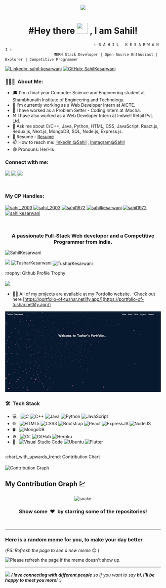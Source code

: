 <p align="center">
  <img src="https://github.com/thompsonemerson/thompsonemerson/raw/master/cover-thompson.png" />
</p>

<h1 align="center">#Hey there <img src="https://media.giphy.com/media/hvRJCLFzcasrR4ia7z/giphy.gif" width="35px" height="35px"> , I am Sahil!</h1>

                                            ✨ S A H I L   K E S A R W A N I ✨
                          MERN Stack Developer | Open Source Enthusiast | Explorer | Competitive Programmer

[![Linkedin: sahil-kesarwani](https://img.shields.io/badge/-sahilkesarwani-blue?style=flat-square&logo=Linkedin&logoColor=white&link=https://www.linkedin.com/in/sahil-kesarwani/)](https://www.linkedin.com/in/sahil-kesarwani/)
[![GitHub: SahilKesarwani](https://img.shields.io/github/followers/SahilKesarwani?label=follow&style=social)](https://github.com/SahilKesarwani/)

<h3> 👨🏻‍💻 &nbsp;About Me: </h3>

-   🎓 I'm a final-year Computer Science and Engineering student at Shambhunath Institute of Engineering and Technology.
-   🔭 I'm currently working as a Web Developer Intern at AICTE.
-   🌱 I have worked as a Problem Setter - Coding Intern at iMocha.
-   ⚒  I have also worked as a Web Developer Intern at Indwell Retail Pvt. Ltd.
-   💬 Ask me about C/C++, Java, Python, HTML, CSS, JavaScript, React.js, Redux.js, Next.js, MongoDB, SQL, Node.js, Express.js.
-   📃 Resume - [Resume](https://drive.google.com/file/d/1xR-03d7eOVz_FAwDVQe05mTyHBtO3k6C/view?usp=sharing)
-   📫 How to reach me: [linkedin:@Sahil](https://www.linkedin.com/in/sahil-kesarwani) , [Instagram@Sahil](https://www.instagram.com/sahil.kesarwani)
-   😄 Pronouns: He/His

<h3 align="left">Connect with me:</h3>
<p align="left">
  <a href="https://www.linkedin.com/in/sahil-kesarwani/">
    <img src="https://img.shields.io/badge/LinkedIn-%230077B5.svg?&style=flat-square&logo=linkedin&logoColor=white">
  </a>
  
  <a href="https://github.com/SahilKesarwani">
    <img src="https://img.shields.io/badge/Github-%230A0A0A.svg?&style=flat-square&logo=Github&logoColor=white">  
  </a>
 
  <a href="https://www.instagram.com/sahil.kesarwani">
    <img src="https://img.shields.io/badge/Instagram-%23E4405F.svg?&style=flat-square&logo=instagram&logoColor=white">
  </a>
  
<p/>
<br/>

<h3 align="left">My CP Handles:</h3>
<p align="left">
  <a href="https://www.codechef.com/users/sahil_2003" target="blank"><img align="center" src="https://cdn.jsdelivr.net/npm/simple-icons@3.1.0/icons/codechef.svg" alt="sahil_2003" height="30" width="40" /></a>
  <a href="https://www.hackerrank.com/sahil_2003" target="blank"><img align="center" src="https://raw.githubusercontent.com/rahuldkjain/github-profile-readme-generator/master/src/images/icons/Social/hackerrank.svg" alt="sahil_2003" height="30" width="40" /></a>
  <a href="https://codeforces.com/profile/sahil1972" target="blank"><img align="center" src="https://raw.githubusercontent.com/rahuldkjain/github-profile-readme-generator/master/src/images/icons/Social/codeforces.svg" alt="sahil1972" height="30" width="40" /></a>
  <a href="https://leetcode.com/sahilkesarwani/" target="blank"><img align="center" src="https://raw.githubusercontent.com/rahuldkjain/github-profile-readme-generator/master/src/images/icons/Social/leet-code.svg" alt="sahilkesarwani" height="30" width="40" /></a>
  <a href="https://www.hackerearth.com/@sahil1972" target="blank"><img align="center" src="https://raw.githubusercontent.com/rahuldkjain/github-profile-readme-generator/master/src/images/icons/Social/hackerearth.svg" alt="sahil1972" height="30" width="40" /></a>
  <a href="https://auth.geeksforgeeks.org/user/sahilkesarwani" target="blank"><img align="center" src="https://raw.githubusercontent.com/rahuldkjain/github-profile-readme-generator/master/src/images/icons/Social/geeks-for-geeks.svg" alt="sahilkesarwani" height="30" width="40" /></a>
</p>
<br/>

<h3 align="center">A passionate Full-Stack Web developer and a Competitive Programmer from India.</h3>

<p align="left"> <img src="https://komarev.com/ghpvc/?username=SahilKesarwani&label=Profile%20views&color=0e75b6&style=flat" alt="SahilKesarwani" /> </p>

<p>
  <img width="49%" src="https://github-readme-stats.vercel.app/api?username=TusharKesarwani&&show_icons=true&title_color=ffffff&icon_color=bb2acf&text_color=daf7dc&bg_color=151515">
  <img width="49%"   src="https://github-readme-streak-stats.herokuapp.com/?user=TusharKesarwani&theme=nightowl&hide_border=true&fire=DD2727" alt="TusharKesarwani" />
  <img width="40%" align="center"  src="https://github-readme-stats.vercel.app/api/top-langs?username=TusharKesarwani&color=0e75b6&style=flat&theme=nightowl&hide_border=true" alt="TusharKesarwani" />
</p>

<summary>:trophy: Github Profile Trophy</summary>
  <br/>
  <img src="https://github-profile-trophy.vercel.app/?username=TusharKesarwani&theme=monokai&row=1&no-frame=true&no-bg=true/">

-   👨‍💻 All of my projects are available at my Portfolio website.
-Check out here [https://portfolio-of-tushar.netlify.app/](https://portfolio-of-tushar.netlify.app/)
<img src="https://raw.githubusercontent.com/TusharKesarwani/TusharKesarwani/master/portfolio.png">
<br/>
<h3> 🛠 &nbsp;Tech Stack</h3>

-   💻 &nbsp;
    ![C](https://img.shields.io/badge/-C-000000?style=for-the-badge&logo=C)
    ![C++](https://img.shields.io/badge/-C++-000000?style=for-the-badge&logo=C%2B%2B&logoColor=00599C)
    ![Java](https://img.shields.io/badge/-Java-000000?style=for-the-badge&logo=Java&logoColor=007396)
    ![Python](https://img.shields.io/badge/-Pyhton-000000?style=for-the-badge&logo=Python)
    ![JavaScript](https://img.shields.io/badge/-JavaScript-000000?style=for-the-badge&logo=javascript)
-   🌐 &nbsp;
    ![HTML5](https://img.shields.io/badge/-HTML5-000000?style=for-the-badge&logo=HTML5)
    ![CSS3](https://img.shields.io/badge/-CSS3-000000?style=for-the-badge&logo=CSS3)
    ![Bootstrap](https://img.shields.io/badge/-Bootstrap-000000?style=for-the-badge&logo=Bootstrap)
    ![React](https://img.shields.io/badge/-React-000000?style=for-the-badge&logo=React)
    ![ExpressJS](https://img.shields.io/badge/-Express.JS-000000?style=for-the-badge&logo=Express.JS)
    ![NodeJS](https://img.shields.io/badge/-Node.JS-000000?style=for-the-badge&logo=Node.JS)
-   🛢 &nbsp;
    ![MongoDB](https://img.shields.io/badge/-MongoDB-000000?style=for-the-badge&logo=MongoDB)
-   ⚙️ &nbsp;
    ![Git](https://img.shields.io/badge/-Git-000000?style=for-the-badge&logo=Git)
    ![GitHub](https://img.shields.io/badge/-GitHub-000000?style=for-the-badge&logo=GitHub)
    ![Heroku](https://img.shields.io/badge/-Heroku-000000?style=for-the-badge&logo=Heroku)
-   🔧 &nbsp;
    ![Visual Studio Code](https://img.shields.io/badge/-VisualStudioCode-000000?style=for-the-badge&logo=VisualStudioCode)
    ![Ubuntu](https://img.shields.io/badge/-Ubuntu-000000?style=for-the-badge&logo=Ubuntu)
    ![Flutter](https://img.shields.io/badge/-Flutter-000000?style=for-the-badge&logo=Flutter)

<br/>

<summary>:chart_with_upwards_trend: Contribution Chart </summary>
   <br/>
   <img src="https://activity-graph.herokuapp.com/graph?username=TusharKesarwani&theme=xcode" alt="Contribution Graph" align="center" />

<h2>My Contribution Graph 💹 </h2>

<p align="center">
  <img src="https://raw.githubusercontent.com/TusharKesarwani/TusharKesarwani/output/github-contribution-grid-snake.svg" alt="snake"></center>
</p>

<div align="center">
    <h3 align="center">Show some &nbsp;❤️&nbsp; by starring some of the repositories!</h3>
</div>
<br/>

---

### Here is a random meme for you, to make your day better

(_PS: Refresh the page to see a new meme_ :wink: )

<img src='https://random-memer.herokuapp.com/' title="Meme" alt="Please refresh the page if the meme doesn't show up." height="400">

<br/>

---

<img src="https://media.giphy.com/media/LnQjpWaON8nhr21vNW/giphy.gif" width="60"> <em><b>I love connecting with different people</b> so if you want to say <b>hi, I'll be happy to meet you more!</b> :)</em>
